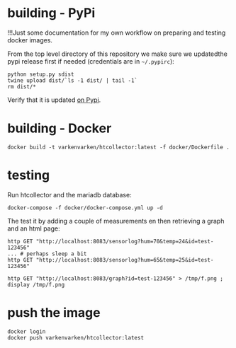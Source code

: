 # building - PyPi

!!!Just some documentation for my own workflow on preparing and testing docker images.

From the top level directory of this repository we make sure
we updatedthe pypi release first if needed (credentials are
in `~/.pypirc`):

```
python setup.py sdist
twine upload dist/`ls -1 dist/ | tail -1`
rm dist/*
```

Verify that it is updated [on Pypi](https://pypi.org/project/htcollector/).

# building - Docker

```
docker build -t varkenvarken/htcollector:latest -f docker/Dockerfile .
```

# testing

Run htcollector and the mariadb database:

```
docker-compose -f docker/docker-compose.yml up -d
```

The test it by adding a couple of measurements en then retrieving a
graph and an html page:

```
http GET "http://localhost:8083/sensorlog?hum=70&temp=24&id=test-123456"
... # perhaps sleep a bit
http GET "http://localhost:8083/sensorlog?hum=65&temp=25&id=test-123456"

http GET "http://localhost:8083/graph?id=test-123456" > /tmp/f.png ; display /tmp/f.png

```

# push the image

```
docker login
docker push varkenvarken/htcollector:latest
```
